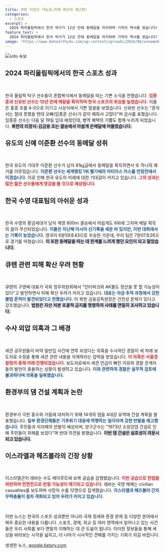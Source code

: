 ```yaml
---
title: 큐텐 미정산 가능성…피해 확산의 예고편!
categories:
  - 스포츠
excerpt: >
  2024 파리올림픽에서 한국 탁구가 12년 만에 동메달을 차지하며 기적의 역사를 썼습니다! 신유빈과 임종훈의 뜨거운 승리, 그리고 한국 수영팀의 아쉬운 6위, 기후위기 속 환경 논란까지 핫한 이슈를 놓치지 마세요!
feature_text: >
  2024 파리올림픽에서 한국 탁구가 12년 만에 동메달을 차지하며 기적의 역사를 썼습니다! 신유빈과 임종훈의 뜨거운 승리, 그리고 한국 수영팀의 아쉬운 6위, 기후위기 속 환경 논란까지 핫한 이슈를 놓치지 마세요!
image: 'https://www.behealthy4u.com/wp-content/uploads/2024/06/unnamed-file.png'
---
```


<p><img src="https://www.behealthy4u.com/wp-content/uploads/2024/06/unnamed-file.png" alt="info 속보" /></p>

<h2 data-ke-size="size26">2024 파리올림픽에서의 한국 스포츠 성과</h2>

<p data-ke-size="size16">&nbsp;</p>

<p>한국 올림픽 탁구 선수들이 혼합복식에서 동메달을 따는 기쁜 소식을 전했습니다. <b><span style="color: #ee2323;">임종훈과 신유빈 선수는 12년 만에 메달을 획득하며 한국 스포츠의 위상을 높였습니다.</span></b> 이들은 홍콩 조를 4-0으로 이기고 시상식에서 기쁜 얼굴을 보였습니다. 신유빈 선수는 "혼자서는 절대 못했을 텐데 오빠(임종훈 선수)가 같이 해줘서 고맙다"며 감사를 표했습니다. 임종훈 선수는 다음 달 19일 입대 예정인데, 병역 혜택의 기쁨도 함께 누리게 되었습니다. <b><span style="background-color: #21538527;">북한의 리정식-김금용 조는 결승에서 아쉽게 은메달에 머물렀습니다.</span></b> </p>

<h2 data-ke-size="size26">유도의 신예 이준환 선수의 동메달 성취</h2>

<p data-ke-size="size16">&nbsp;</p>

<p>한국 유도의 기대주 이준환 선수가 남자 81㎏급에서 동메달을 획득하면서 또 하나의 쾌거를 이루었습니다. <b><span style="color: #1a5490;">이준환 선수는 세계랭킹 1위 벨기에의 마티아스 카스를 연장전에서 이겼습니다.</span></b> 이로 인해 한국 유도의 미래에 대한 기대감이 커지고 있습니다. <b><span style="color: #ee2323;">그의 성과는 많은 젊은 선수들에게 영감을 줄 것으로 예상됩니다.</span></b></p>

<h2 data-ke-size="size26">한국 수영 대표팀의 아쉬운 성과</h2>

<p data-ke-size="size16">&nbsp;</p>

<p>한국 수영의 황금세대가 남자 계영 800ｍ 결승에서 아쉽게도 6위에 그치며 메달 획득의 꿈이 무산되었습니다. <b><span style="color: #1a5490;">이들은 지난해 아시아 신기록을 세운 바 있지만, 이번 대회에서는 기록이 늦었습니다.</span></b> 영국이 6분59초43으로 우승한 가운데, 우리 팀은 7분07초26으로 경기를 마쳤습니다. <b><span style="background-color: #21538527;">이 또한 동메달을 따는 데 한계를 느끼게 했던 요인이 되고 말았습니다.</span></b></p>

<h2 data-ke-size="size26">큐텐 관련 피해 확산 우려 현황</h2>

<p data-ke-size="size16">&nbsp;</p>

<p>큐텐의 구영배 대표가 국회 정무위원회에서 "인터파크와 AK몰도 정산을 못 할 가능성이 있다"고 발언하면서 피해 확산 우려가 커지고 있습니다. <b><span style="color: #1a5490;">대표는 자금 추적 과정에서 강한 불법 흔적이 발견되었다고 전했습니다.</span></b> 이 복현 금융감독원장은 건전성 문제가 있다고 강조했습니다. <b><span style="background-color: #21538527;">법원은 자산 처분 포괄적 금지를 명령하여 사태를 면밀히 조사하고 있습니다.</span></b></p>

<h2 data-ke-size="size26">수사 외압 의혹과 그 배경</h2>

<p data-ke-size="size16">&nbsp;</p>

<p>세관 공무원들이 마약 밀반입 사건에 연루 되었다는 의혹을 수사하던 경찰이 세 차례 보도자료 수정을 통해 세관 관련 내용을 삭제하라는 압력을 받았습니다. <b><span style="color: #ee2323;">이 의혹은 서울경찰청의 중재 아래 진행되었습니다.</span></b> 보도자료에서 세관 언급이 빠진 이유와 경찰 관계자들의 발언이 충돌하는 상황이 발생하고 있습니다. <b><span style="color: #1a5490;">이와 관련하여 경찰은 실무적 검토에 불과하다며 의혹을 일축했습니다.</span></b></p>

<h2 data-ke-size="size26">환경부의 댐 건설 계획과 논란</h2>

<p data-ke-size="size16">&nbsp;</p>

<p>환경부가 극한 홍수와 가뭄에 대처하기 위해 14개의 댐을 4대강 유역에 건설 계획을 발표했습니다. <b><span style="color: #1a5490;">일부 환경단체들은 기후위기 대응에 역행하는 일이라며 강한 반발을 예고했습니다.</span></b> 주민들과 지자체의 반발이 예상되며, 양구군수는 "1973년 소양강댐 건설로 인해 주민들이 피해를 보았다"며 반대 의견을 밝혔습니다. <b><span style="background-color: #21538527;">이번 댐 건설은 실효성이 의문시되고 있습니다.</span></b></p>

<h2 data-ke-size="size26">이스라엘과 헤즈볼라의 긴장 상황</h2>

<p data-ke-size="size16">&nbsp;</p>

<p>이스라엘군이 레바논 수도 베이루트에 보복 공습을 감행했습니다. <b><span style="color: #ee2323;">이번 공습으로 헌법을 위반하며 전면전으로 번질 가능성이 제기되고 있습니다.</span></b> 레바논 국영 매체는 civilian casualties를 보도하며 사망자 수를 12명으로 집계했습니다. <b><span style="color: #1a5490;">이스라엘과 헤즈볼라 간의 무력충돌이 점차 격화되고 있어 우려가 커지고 있습니다.</span></b> </p>

<p data-ke-size="size16">&nbsp;</p>

<p>이번 뉴스는 한국의 스포츠 성과뿐만 아니라 국제 정세와 환경 문제 등 다양한 분야에서 매우 중요한 내용을 다룹니다. 스포츠, 경제, 외교 등 여러 영역에서 일어나고 있는 사건들은 우리 사회를 보다 면밀히 이해하는 데 큰 도움이 됩니다. 이러한 정보들을 통해 세상을 바라보는 시각을 넓히고, 더 나아가 시사적인 견해를 가지는 기회가 되길 바랍니다.</p>
생생한 뉴스, <a href="https://qoogle.tistory.com" rel="dofollow">qoogle.tistory.com</a>


